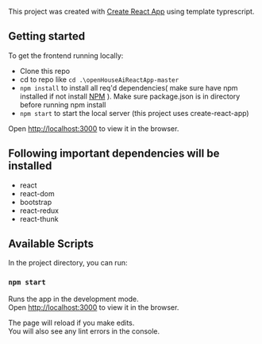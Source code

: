 This project was created with [Create React App](https://github.com/facebook/create-react-app) using template typrescript.

## Getting started

To get the frontend running locally:

- Clone this repo
- cd to repo like `cd .\openHouseAiReactApp-master`
- `npm install` to install all req'd dependencies( make sure have npm installed if not install [NPM](https://nodejs.org/en/) ). Make sure package.json is in directory before running npm install
- `npm start` to start the local server (this project uses create-react-app)

Open [http://localhost:3000](http://localhost:3000) to view it in the browser.

## Following important dependencies will be installed

- react
- react-dom
- bootstrap
- react-redux
- react-thunk

## Available Scripts

In the project directory, you can run:

### `npm start`

Runs the app in the development mode.<br />
Open [http://localhost:3000](http://localhost:3000) to view it in the browser.

The page will reload if you make edits.<br />
You will also see any lint errors in the console.
